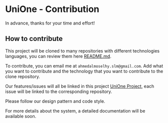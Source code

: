 # UniOne - Contribution

In advance, thanks for your time and effort!

## How to contribute

This project will be cloned to many repositories with different technologies languages, you can review them here [README.md](README.md).

To contribute, you can email me at `ahmedalmoselhy.slm@gmail.com`. Add what you want to contribute and the technology that you want to contribute to the clone repository.

Our features/issues will all be linked in this project [UniOne Project](https://github.com/users/ahmedmalmoselhy/projects/2), each issue will be linked to the corresponding repository.

Please follow our design pattern and code style.

For more details about the system, a detailed documentation will be available soon.
